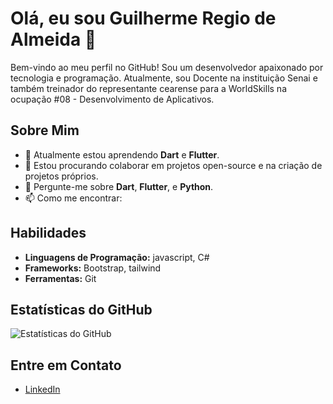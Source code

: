 # Olá, eu sou Guilherme Regio de Almeida 👋

Bem-vindo ao meu perfil no GitHub! Sou um desenvolvedor apaixonado por tecnologia e programação. Atualmente, sou Docente na instituição Senai e também treinador do representante cearense para a WorldSkills na ocupação #08 - Desenvolvimento de Aplicativos.

## Sobre Mim

- 🌱 Atualmente estou aprendendo **Dart** e **Flutter**.
- 👯 Estou procurando colaborar em projetos open-source e na criação de projetos próprios.
- 💬 Pergunte-me sobre **Dart**, **Flutter**, e **Python**.
- 📫 Como me encontrar: [](mailto:guilherme.regio.almeida@gmail.com)

## Habilidades

- **Linguagens de Programação:** javascript, C#
- **Frameworks:** Bootstrap, tailwind
- **Ferramentas:** Git

<!--
## Projetos em Destaque

### [Projeto 1](https://github.com/seu-usuario/projeto1)
Descrição breve do projeto 1.

### [Projeto 2](https://github.com/seu-usuario/projeto2)
Descrição breve do projeto 2.
-->

## Estatísticas do GitHub

![Estatísticas do GitHub](https://github-readme-stats.vercel.app/api?username=guilhermeregio27&show_icons=true&theme=radical)

## Entre em Contato

- [LinkedIn](https://www.linkedin.com/in/guilherme-regio-almeida/)
